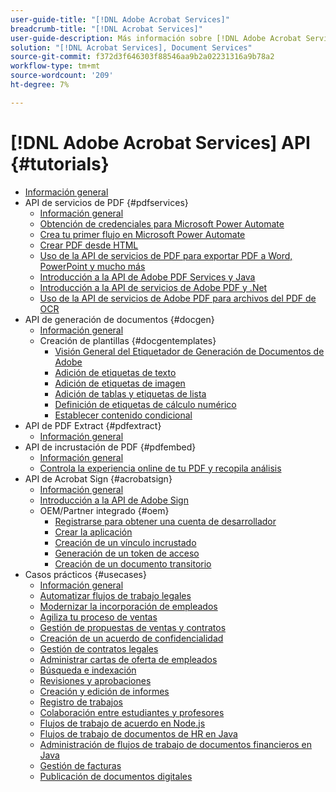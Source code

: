 ```yaml
---
user-guide-title: "[!DNL Adobe Acrobat Services]"
breadcrumb-title: "[!DNL Acrobat Services]"
user-guide-description: Más información sobre [!DNL Adobe Acrobat Services]
solution: "[!DNL Acrobat Services], Document Services"
source-git-commit: f372d3f646303f88546aa9b2a02231316a9b78a2
workflow-type: tm+mt
source-wordcount: '209'
ht-degree: 7%

---
```



# [!DNL Adobe Acrobat Services] API {#tutorials}

+ [Información general](overview.md)
+ API de servicios de PDF {#pdfservices}
   + [Información general](pdfservices/overview-pdfservices.md)
   + [Obtención de credenciales para Microsoft Power Automate](pdfservices/getting-credentials-power-automate.md)
   + [Crea tu primer flujo en Microsoft Power Automate](pdfservices/create-workflow-power-automate.md)
   + [Crear PDF desde HTML](pdfservices/createpdffromhtml.md)
   + [Uso de la API de servicios de PDF para exportar PDF a Word, PowerPoint y mucho más](pdfservices/exportpdf.md)
   + [Introducción a la API de Adobe PDF Services y Java](pdfservices/gettingstartedjava.md)
   + [Introducción a la API de servicios de Adobe PDF y .Net](pdfservices/gettingstartednet.md)
   + [Uso de la API de servicios de Adobe PDF para archivos del PDF de OCR](pdfservices/ocr.md)
+ API de generación de documentos {#docgen}
   + [Información general](docgen/overview-docgen.md)
   + Creación de plantillas {#docgentemplates}
      + [Visión General del Etiquetador de Generación de Documentos de Adobe](docgen/taggeroverview.md)
      + [Adición de etiquetas de texto](docgen/taggeraddtexttags.md)
      + [Adición de etiquetas de imagen](docgen/taggeraddimagetags.md)
      + [Adición de tablas y etiquetas de lista](docgen/taggertables.md)
      + [Definición de etiquetas de cálculo numérico](docgen/taggercalculations.md)
      + [Establecer contenido condicional](docgen/taggerconditional.md)
+ API de PDF Extract {#pdfextract}
   + [Información general](pdfextract/overview-extract.md)
+ API de incrustación de PDF {#pdfembed}
   + [Información general](pdfembed/overview-embed.md)
   + [Controla la experiencia online de tu PDF y recopila análisis](pdfembed/controlpdfexperience.md)
+ API de Acrobat Sign {#acrobatsign}
   + [Información general](acrobatsign/overview-sign.md)
   + [Introducción a la API de Adobe Sign](acrobatsign/signapi.md)
   + OEM/Partner integrado {#oem}
      + [Registrarse para obtener una cuenta de desarrollador](acrobatsign/sign-up-developer-account.md)
      + [Crear la aplicación](acrobatsign/creating-your-application.md)
      + [Creación de un vínculo incrustado](acrobatsign/creating-an-embed-link.md)
      + [Generación de un token de acceso](acrobatsign/generating-an-access-token.md)
      + [Creación de un documento transitorio](acrobatsign/creating-a-transient-document.md)
+ Casos prácticos {#usecases}
   + [Información general](usecases/overview-usecases.md)
   + [Automatizar flujos de trabajo legales](usecases/automatelegalworkflows.md)
   + [Modernizar la incorporación de empleados](usecases/employeeonboarding.md)
   + [Agiliza tu proceso de ventas](usecases/acceleratesales.md)
   + [Gestión de propuestas de ventas y contratos](usecases/sales.md)
   + [Creación de un acuerdo de confidencialidad](usecases/nda.md)
   + [Gestión de contratos legales](usecases/legal.md)
   + [Administrar cartas de oferta de empleados](usecases/offer.md)
   + [Búsqueda e indexación](usecases/searching.md)
   + [Revisiones y aprobaciones](usecases/reviews.md)
   + [Creación y edición de informes](usecases/reportcreation.md)
   + [Registro de trabajos](usecases/jobposting.md)
   + [Colaboración entre estudiantes y profesores](usecases/educationcollab.md)
   + [Flujos de trabajo de acuerdo en Node.js](usecases/AgreementWorkflowsNodejs.md)
   + [Flujos de trabajo de documentos de HR en Java](usecases/HRAgreementWorkflowsJava.md)
   + [Administración de flujos de trabajo de documentos financieros en Java](usecases/FinanceWorkflowsJava.md)
   + [Gestión de facturas](usecases/invoices.md)
   + [Publicación de documentos digitales](usecases/ddppdfembedapi.md)

